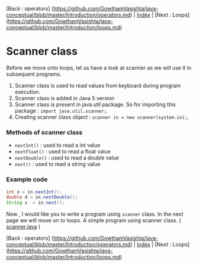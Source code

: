 [Back : operators] (https://github.com/GowthamVasishta/java-conceptual/blob/master/Introduction/operators.md) | [Index](https://github.com/GowthamVasishta/java-conceptual/tree/master/Introduction) | [Next : Loops] (https://github.com/GowthamVasishta/java-conceptual/blob/master/Introduction/loops.md)

# Scanner class
Before we move onto loops, let us have a look at scanner as we will use it in subsequent programs.

 1. Scanner class is used to read values from keyboard during program execution.
 2. Scanner class is added in Java 5 version
 3. Scanner class is present in java.util package. So for importing this package : `import java.util.scanner;`.
 4. Creating scanner class object : `scanner in = new scanner(system.in);`.

### Methods of scanner class

 - `nextInt()` : used to read a int value
 - `nextFloat()` : used to read a float value
 - `nextDouble()` : used to read a double value
 - `next()` : used to read a string value

### Example code

```java
int n = in.nextInt();
double d = in.nextDouble();
String s  = in.next();
```
Now , I would like you to write a program using `scanner` class. In the next page we will move on to loops.
A simple program using scanner class. ( [scanner.java](https://github.com/GowthamVasishta/java-conceptual/blob/master/Introduction/scanner.java) )

[Back : operators] (https://github.com/GowthamVasishta/java-conceptual/blob/master/Introduction/operators.md) | [Index](https://github.com/GowthamVasishta/java-conceptual/tree/master/Introduction) | [Next : Loops] (https://github.com/GowthamVasishta/java-conceptual/blob/master/Introduction/loops.md)
